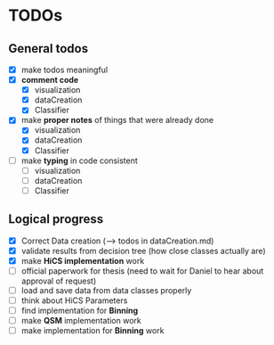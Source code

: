 # TODOs

## General todos

* [x] make todos meaningful
* [x] __comment code__
  * [x] visualization
  * [x] dataCreation
  * [x] Classifier
* [x] make __proper notes__ of things that were already done
  * [x] visualization
  * [x] dataCreation
  * [x] Classifier
* [ ] make __typing__ in code consistent
  * [ ] visualization
  * [ ] dataCreation
  * [ ] Classifier

## Logical progress
* [x] Correct Data creation (--> todos in dataCreation.md)
* [x] validate results from decision tree (how close classes actually are)
* [x] make __HiCS implementation__ work
* [ ] official paperwork for thesis (need to wait for Daniel to hear about approval of 
request)
* [ ] load and save data from data classes properly
* [ ] think about HiCS Parameters
* [ ] find implementation for __Binning__
* [ ] make __QSM__ implementation work
* [ ] make implementation for __Binning__ work
